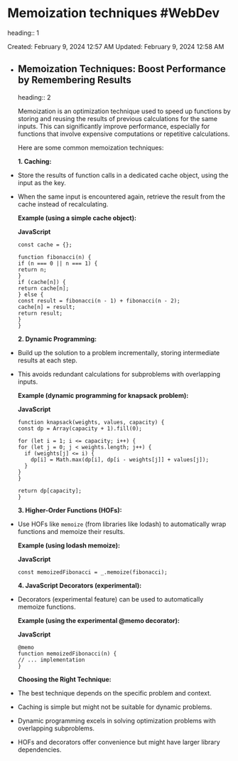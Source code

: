 # Memoization techniques #WebDev 
heading:: 1

Created: February 9, 2024 12:57 AM
Updated: February 9, 2024 12:58 AM
- ## **Memoization Techniques: Boost Performance by Remembering Results**
  heading:: 2
  
  Memoization is an optimization technique used to speed up functions by storing and reusing the results of previous calculations for the same inputs. This can significantly improve performance, especially for functions that involve expensive computations or repetitive calculations.
  
  Here are some common memoization techniques:
  
  **1. Caching:**
- Store the results of function calls in a dedicated cache object, using the input as the key.
- When the same input is encountered again, retrieve the result from the cache instead of recalculating.
  
  **Example (using a simple cache object):**
  
  **JavaScript**
  
  ```
  const cache = {};
  
  function fibonacci(n) {
  if (n === 0 || n === 1) {
  return n;
  }
  if (cache[n]) {
  return cache[n];
  } else {
  const result = fibonacci(n - 1) + fibonacci(n - 2);
  cache[n] = result;
  return result;
  }
  }
  
  ```
  
  **2. Dynamic Programming:**
- Build up the solution to a problem incrementally, storing intermediate results at each step.
- This avoids redundant calculations for subproblems with overlapping inputs.
  
  **Example (dynamic programming for knapsack problem):**
  
  **JavaScript**
  
  ```
  function knapsack(weights, values, capacity) {
  const dp = Array(capacity + 1).fill(0);
  
  for (let i = 1; i <= capacity; i++) {
  for (let j = 0; j < weights.length; j++) {
    if (weights[j] <= i) {
      dp[i] = Math.max(dp[i], dp[i - weights[j]] + values[j]);
    }
  }
  }
  
  return dp[capacity];
  }
  
  ```
  
  **3. Higher-Order Functions (HOFs):**
- Use HOFs like `memoize` (from libraries like lodash) to automatically wrap functions and memoize their results.
  
  **Example (using lodash memoize):**
  
  **JavaScript**
  
  ```
  const memoizedFibonacci = _.memoize(fibonacci);
  
  ```
  
  **4. JavaScript Decorators (experimental):**
- Decorators (experimental feature) can be used to automatically memoize functions.
  
  **Example (using the experimental @memo decorator):**
  
  **JavaScript**
  
  ```
  @memo
  function memoizedFibonacci(n) {
  // ... implementation
  }
  
  ```
  
  **Choosing the Right Technique:**
- The best technique depends on the specific problem and context.
- Caching is simple but might not be suitable for dynamic problems.
- Dynamic programming excels in solving optimization problems with overlapping subproblems.
- HOFs and decorators offer convenience but might have larger library dependencies.